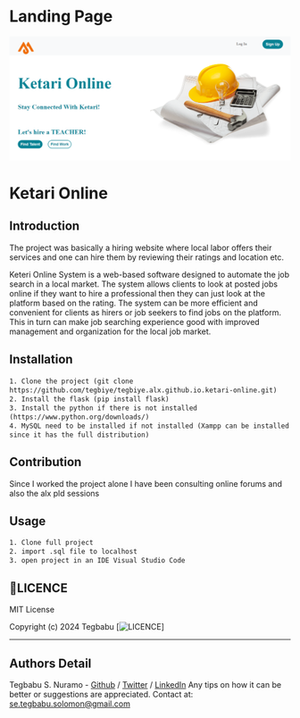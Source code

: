 # Landing Page

<img src="./screenshot/index.png"/>


# Ketari Online

## Introduction

The project was basically a hiring website where local labor offers their services and one can hire them by reviewing their ratings and location etc.

Keteri Online System is a web-based software designed to automate the
job search in a local market. The system allows clients to look at posted
jobs online if they want to hire a professional then they can just look at
the platform based on the rating. The system can be more efficient and
convenient for clients as hirers or job seekers to find jobs on the
platform. This in turn can make job searching experience good with
improved management and organization for the local job market.

## Installation
```
1. Clone the project (git clone https://github.com/tegbiye/tegbiye.alx.github.io.ketari-online.git)
2. Install the flask (pip install flask)
3. Install the python if there is not installed (https://www.python.org/downloads/)
4. MySQL need to be installed if not installed (Xampp can be installed since it has the full distribution)

```
## Contribution

Since I worked the project alone I have been consulting online forums and also the alx pld sessions

## Usage

```
1. Clone full project
2. import .sql file to localhost
3. open project in an IDE Visual Studio Code

```

## 📃LICENCE

MIT License

Copyright (c) 2024 Tegbabu
[![LICENCE](https://github.com/tegbiye/tegbiye.alx.github.io.ketari-online?tab=MIT-1-ov-file)]

---
## Authors Detail
Tegbabu S. Nuramo - [Github](https://github.com/tegbiye) / [Twitter](https://x.com/tegbiye) / [LinkedIn](https://www.linkedin.com/in/tegbabu-nuramo-a8a6ba142/)
Any tips on how it can be better or suggestions are appreciated.
Contact at: se.tegbabu.solomon@gmail.com

